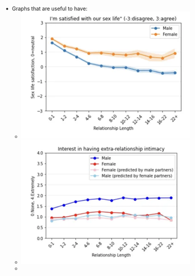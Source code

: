 - Graphs that are useful to have:
	- ![image.png](../assets/image_1731114724043_0.png)
	- ![image.png](../assets/image_1731114765330_0.png)
	-